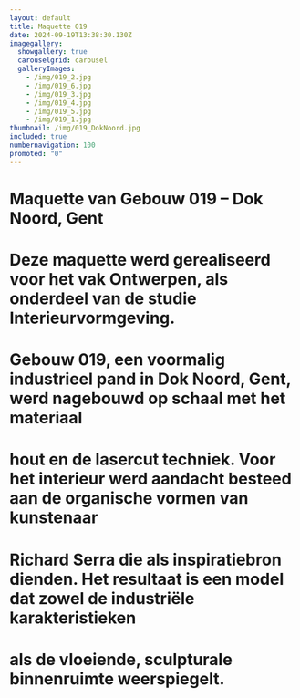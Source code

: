 ```yaml
---
layout: default
title: Maquette 019
date: 2024-09-19T13:38:30.130Z
imagegallery:
  showgallery: true
  carouselgrid: carousel
  galleryImages:
    - /img/019_2.jpg
    - /img/019_6.jpg
    - /img/019_3.jpg
    - /img/019_4.jpg
    - /img/019_5.jpg
    - /img/019_1.jpg
thumbnail: /img/019_DokNoord.jpg
included: true
numbernavigation: 100
promoted: "0"
---
```

# Maquette van Gebouw 019 – Dok Noord, Gent
# Deze maquette werd gerealiseerd voor het vak Ontwerpen, als onderdeel van de studie Interieurvormgeving.
# Gebouw 019, een voormalig industrieel pand in Dok Noord, Gent, werd nagebouwd op schaal met het materiaal
# hout en de lasercut techniek. Voor het interieur werd aandacht besteed aan de organische vormen van kunstenaar
# Richard Serra die als inspiratiebron dienden. Het resultaat is een model dat zowel de industriële karakteristieken
# als de vloeiende, sculpturale binnenruimte weerspiegelt.

